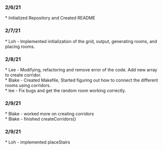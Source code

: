 <h3>2/6/21</h3>
* Initialized Repository and Created README
<h3>2/7/21</h3>
* Loh - Implemented initialization of the grid, output, generating rooms, and placing rooms.
<h3>2/8/21</h3>
* Lee - Modifying, refactoring and remove error of the code. Add new array to create corridor. <br />
* Blake - Created Makefile, Started figuring out how to connect the different rooms using corridors. <br />
* lee - Fix bugs and get the random room working correctly.
<h3>2/9/21</h3>
* Blake - worked more on creating corridors <br />
* Blake - finished createCorridors() <br />
<h3>2/9/21</h3>
* Loh - implemented placeStairs<br/>
